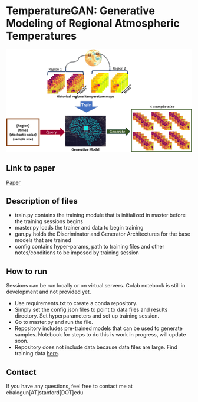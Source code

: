 # TemperatureGAN: Generative Modeling of Regional Atmospheric Temperatures


![Framework_model.png](docs_images%2FFramework_model.png)

## Link to paper
[Paper](https://www.cambridge.org/core/journals/environmental-data-science/article/temperaturegan-generative-modeling-of-regional-atmospheric-temperatures/1B55A7DF1CCFACE1A89FE4653D3FCA22)

## Description of files
- train.py contains the training module that is initialized in master before the  training sessions begins
- master.py loads the trainer and data to begin training
- gan.py holds the Discriminator and Generator Architectures for the base models that are trained
- config contains hyper-params, path to training files and other notes/conditions to be imposed by training session

## How to run
Sessions can be run locally or on virtual servers. Colab notebook is still in development and not provided yet.
- Use requirements.txt to create a conda repository.
- Simply set the config.json files to point to data files and results directory. Set hyperparameters and set up training session.
- Go to master.py and run the file.
- Repository includes pre-trained models that can be used to generate samples. Notebook for steps to do this is work in progress, will update soon.
- Repository does not include data because data files are large. Find training data [here](https://data.mendeley.com/datasets/9k892pzkfx/1).

## Contact
If you have any questions, feel free to contact me at ebalogun[AT]stanford[DOT]edu
